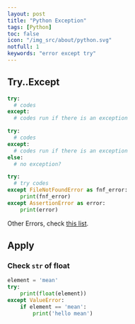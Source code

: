 ```yaml
---
layout: post
title: "Python Exception"
tags: [Python]
toc: false
icon: "/img_src/about/python.svg"
notfull: 1
keywords: "error except try"
---
```


## Try..Except

~~~ python
try:
  # codes
except:
  # codes run if there is an exception
~~~

<div class="col-2-equal">

~~~ python
try:
  # codes
except:
  # codes run if there is an exception
else:
  # no exception?
~~~

~~~ python
try:
  # try codes
except FileNotFoundError as fnf_error:
    print(fnf_error)
except AssertionError as error:
    print(error)
~~~
</div>

Other Errors, check [this list](https://docs.python.org/3/library/exceptions.html).

## Apply

### Check `str` of float

~~~ python
element = 'mean'
try:
    print(float(element))
except ValueError:
    if element == 'mean':
        print('hello mean')
~~~